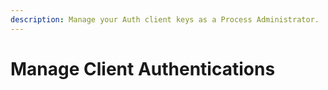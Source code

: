 ```yaml
---
description: Manage your Auth client keys as a Process Administrator.
---
```


# Manage Client Authentications

